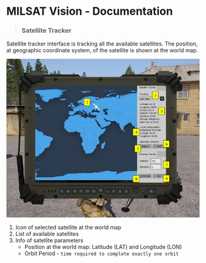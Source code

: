 # MILSAT Vision - Documentation
> ### Satellite Tracker

Satellite tracker interface is tracking all the available satellites. The position, at geographic coordinate system, of the satellite is shown at the world map. 

![Satellite Tracker](img/sat_tracker_tab.png)

1. Icon of selected satellite at the world map
2. List of available satellites
3. Info of satellite parameters
   - Position at the world map: Latitude (LAT) and Longitude (LON)
   - Orbit Period - `time required to complete exactly one orbit`
